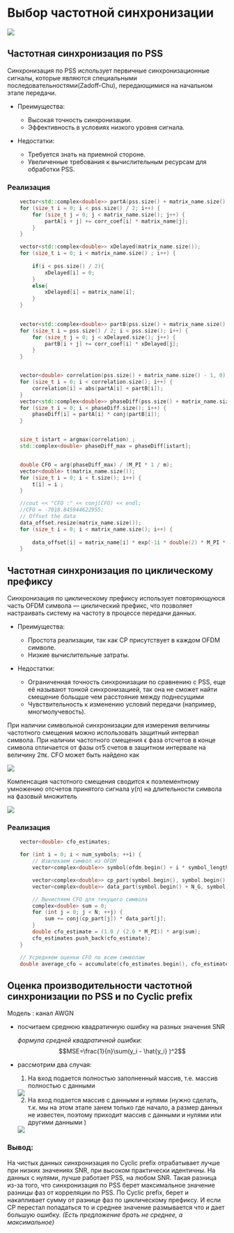 # Выбор частотной синхронизации 

<img src = "photo/12.png">


## Частотная синхронизация по PSS

Синхронизация по PSS использует первичные синхронизационные сигналы, которые являются специальными последовательностями(Zadoff-Chu), передающимися на начальном этапе передачи. 

- Преимущества:
  - Высокая точность синхронизации.
  - Эффективность в условиях низкого уровня сигнала.

- Недостатки:
  - Требуется знать на приемной стороне.
  - Увеличенные требования к вычислительным ресурсам для обработки PSS.

### Реализация 
```c++
    vector<std::complex<double>> partA(pss.size() + matrix_name.size() - 1, 0);
    for (size_t i = 0; i < pss.size() / 2; i++) {
        for (size_t j = 0; j < matrix_name.size(); j++) {
            partA[i + j] += corr_coef[i] * matrix_name[j];
        }
    }

    vector<std::complex<double>> xDelayed(matrix_name.size());
    for (size_t i = 0; i < matrix_name.size() ; i++) {
        
        if(i < pss.size() / 2){
            xDelayed[i] = 0;
        }
        else{
            xDelayed[i] = matrix_name[i];
        }
    }

    
    vector<std::complex<double>> partB(pss.size() + matrix_name.size() - 1, 0);
    for (size_t i = pss.size() / 2; i < pss.size(); i++) {
        for (size_t j = 0; j < xDelayed.size(); j++) {
            partB[i + j] += corr_coef[i] * xDelayed[j];
        }
    }


    vector<double> correlation(pss.size() + matrix_name.size() - 1, 0);
    for (size_t i = 0; i < correlation.size(); i++) {
        correlation[i] = abs(partA[i] + partB[i]);
    }
    vector<std::complex<double>> phaseDiff(pss.size() + matrix_name.size() - 1, 0);
    for (size_t i = 0; i < phaseDiff.size(); i++) {
        phaseDiff[i] = partA[i] * conj(partB[i]);
    }


    size_t istart = argmax(correlation) ;
    std::complex<double> phaseDiff_max = phaseDiff[istart];


    double CFO = arg(phaseDiff_max) / (M_PI * 1 / m);
    vector<double> t(matrix_name.size());
    for (size_t i = 0; i < t.size(); i++) {
        t[i] = i ;
    }

    //cout << "CFO :" << conj(CFO) << endl;
    //CFO = -7018.845944622955;
    // Offset the data
    data_offset.resize(matrix_name.size());
    for (size_t i = 0; i < matrix_name.size(); i++) {
        
        data_offset[i] = matrix_name[i] * exp(-1i * double(2) * M_PI * conj(CFO) * double(t[i]/1920000));
    }
```


## Частотная синхронизация по циклическому префиксу

Синхронизация по циклическому префиксу использует повторяющуюся часть OFDM символа — циклический префикс, что позволяет настраивать систему на частоту в процессе передачи данных.

- Преимущества:
  - Простота реализации, так как CP присутствует в каждом OFDM символе.
  - Низкие вычислительные затраты.

- Недостатки:
  - Ограниченная точность синхронизации по сравнению с PSS, еще её называют тонкой синхронизацией, так она не сможет найти смещение больщше чем расстояние между поднесущими
  - Чувствительность к изменению условий передачи (например, многмолучевость).

При наличии символьной синхронизации для измерения величины частотного смещения можно использовать защитный интервал символа. При наличии
частотного смещения ϵ фаза отсчетов в конце символа отличается от фазы от5
счетов в защитном интервале на величину 2πϵ. CFO может быть найдено как

<img src = "photo/estim.png">


Компенсация частотного смещения сводится к поэлементному умножению отсчетов принятого сигнала y(n) на длительности символа на фазовый множитель

<img src = "photo/cor.png">

### Реализация 

```c++
    vector<double> cfo_estimates;

    for (int i = 0; i < num_symbols; ++i) {
        // Извлекаем символ из OFDM
        vector<complex<double>> symbol(ofdm.begin() + i * symbol_length, ofdm.begin() + (i + 1) * symbol_length);

        vector<complex<double>> cp_part(symbol.begin(), symbol.begin() + N_G);
        vector<complex<double>> data_part(symbol.begin() + N_G, symbol.begin() + N_G + N);

        // Вычисляем CFO для текущего символа
        complex<double> sum = 0;
        for (int j = 0; j < N; ++j) {
            sum += conj(cp_part[j]) * data_part[j];
        }
        double cfo_estimate = (1.0 / (2.0 * M_PI)) * arg(sum);
        cfo_estimates.push_back(cfo_estimate);
    }

    // Усредняем оценки CFO по всем символам 
    double average_cfo = accumulate(cfo_estimates.begin(), cfo_estimates.end(), 0.0) / cfo_estimates.size();

```


## Оценка производительности частотной синхронизации по PSS и по Cyclic prefix

Модель : канал AWGN

- посчитаем среднюю квадратичную ошибку на разных значения SNR

  *формула средней квадратичной ошибки:*
$$MSE=\frac{1}{n}\sum(y_i - \hat{y_i} )^2$$ 

- рассмотрим два случая:
  
  1. На вход подается полностью заполненный массив, т.е. массив полностью с данными 
  <img src = "photo/mse.jpg"> 

  2. На вход подается массив с данными и нулями (нужно сделать, т.к. мы на этом этапе занем только где начало, а размер данных не известен, поэтому приходит массив с данными и нулями или другими данными )

  <img src = "photo/mse_z.jpg"> 


### Вывод: 
  На чистых данных синхронизация по Cyclic prefix отрабатывает лучше при низких значениях SNR, при высоком практически идентичны. На данных с нулями, лучше работает PSS, на любом SNR. Такая разница из-за того, что синхронизация по PSS берет максимальное значение разницы фаз от корреляции по PSS. По Cyclic prefix, берет и накапливает сумму от разнице фаз по циклическому префиксу. И если СP перестал попадаться то и среднее значение размывается что и дает большую ошибку. *(Есть предложение брать не среднее, а максимальное)*


